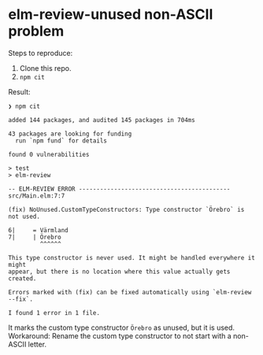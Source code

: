 # elm-review-unused non-ASCII problem

Steps to reproduce:

1. Clone this repo.
2. `npm cit`

Result:

```
❯ npm cit

added 144 packages, and audited 145 packages in 704ms

43 packages are looking for funding
  run `npm fund` for details

found 0 vulnerabilities

> test
> elm-review

-- ELM-REVIEW ERROR ------------------------------------------- src/Main.elm:7:7

(fix) NoUnused.CustomTypeConstructors: Type constructor `Örebro` is not used.

6|     = Värmland
7|     | Örebro
         ^^^^^^

This type constructor is never used. It might be handled everywhere it might
appear, but there is no location where this value actually gets created.

Errors marked with (fix) can be fixed automatically using `elm-review --fix`.

I found 1 error in 1 file.
```

It marks the custom type constructor `Örebro` as unused, but it is used. Workaround: Rename the custom type constructor to not start with a non-ASCII letter.
